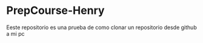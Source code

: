 # PrepCourse-Henry
Eeste repositorio es una prueba de como clonar un repositorio desde github a mi pc
